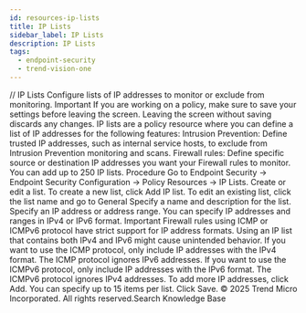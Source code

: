 ```yaml
---
id: resources-ip-lists
title: IP Lists
sidebar_label: IP Lists
description: IP Lists
tags:
  - endpoint-security
  - trend-vision-one
---
```


/*<![CDATA[*/ $('#title').html($('meta[name=map-description]').attr('content')); /*]]>*/ IP Lists Configure lists of IP addresses to monitor or exclude from monitoring. Important If you are working on a policy, make sure to save your settings before leaving the screen. Leaving the screen without saving discards any changes. IP lists are a policy resource where you can define a list of IP addresses for the following features: Intrusion Prevention: Define trusted IP addresses, such as internal service hosts, to exclude from Intrusion Prevention monitoring and scans. Firewall rules: Define specific source or destination IP addresses you want your Firewall rules to monitor. You can add up to 250 IP lists. Procedure Go to Endpoint Security → Endpoint Security Configuration → Policy Resources → IP Lists. Create or edit a list. To create a new list, click Add IP list. To edit an existing list, click the list name and go to General Specify a name and description for the list. Specify an IP address or address range. You can specify IP addresses and ranges in IPv4 or IPv6 format. Important Firewall rules using ICMP or ICMPv6 protocol have strict support for IP address formats. Using an IP list that contains both IPv4 and IPv6 might cause unintended behavior. If you want to use the ICMP protocol, only include IP addresses with the IPv4 format. The ICMP protocol ignores IPv6 addresses. If you want to use the ICMPv6 protocol, only include IP addresses with the IPv6 format. The ICMPv6 protocol ignores IPv4 addresses. To add more IP addresses, click Add. You can specify up to 15 items per list. Click Save. © 2025 Trend Micro Incorporated. All rights reserved.Search Knowledge Base